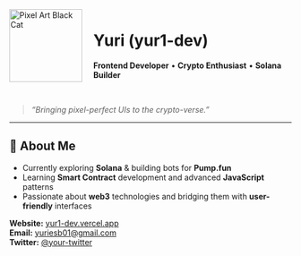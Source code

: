 <!-- Left-Aligned Pixel Cat (Auto-Playing GIF) -->
<img src="https://YOUR_IMAGE_HOSTING/black-cat-pixel.gif" alt="Pixel Art Black Cat" width="130" style="float: left; margin-right: 20px;"/>

# Yuri (yur1-dev)
**Frontend Developer** • **Crypto Enthusiast** • **Solana Builder**

<br clear="left"/>

> *“Bringing pixel-perfect UIs to the crypto-verse.”*

---

## 👀 About Me

- Currently exploring **Solana** & building bots for **Pump.fun**  
- Learning **Smart Contract** development and advanced **JavaScript** patterns  
- Passionate about **web3** technologies and bridging them with **user-friendly** interfaces  

**Website:** [yur1-dev.vercel.app](https://yur1-dev.vercel.app/)  
**Email:** [yuriesb01@gmail.com](mailto:yuriesb01@gmail.com)  
**Twitter:** [@your-twitter](https://twitter.com/your-twitter)  

<!-- (Rest of your README content) -->
